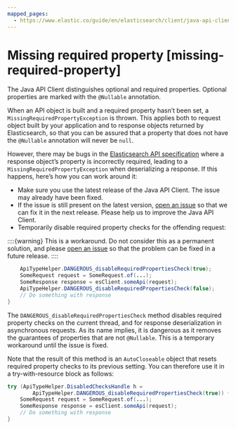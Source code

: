 ```yaml
---
mapped_pages:
  - https://www.elastic.co/guide/en/elasticsearch/client/java-api-client/current/missing-required-property.html
---
```


# Missing required property [missing-required-property]

The Java API Client distinguishes optional and required properties. Optional properties are marked with the `@Nullable` annotation.

When an API object is built and a required property hasn’t been set, a `MissingRequiredPropertyException` is thrown. This applies both to request object built by your application and to response objects returned by Elasticsearch, so that you can be assured that a property that does not have the `@Nullable` annotation will never be `null`.

However, there may be bugs in the [Elasticsearch API specification](https://github.com/elastic/elasticsearch-specification) where a response object’s property is incorrectly required, leading to a `MissingRequiredPropertyException` when deserializing a response. If this happens, here’s how you can work around it:

* Make sure you use the latest release of the Java API Client. The issue may already have been fixed.
* If the issue is still present on the latest version, [open an issue](https://github.com/elastic/elasticsearch-java/issues/new/choose) so that we can fix it in the next release. Please help us to improve the Java API Client.
* Temporarily disable required property checks for the offending request:

::::{warning} 
This is a workaround. Do not consider this as a permanent solution, and please [open an issue](https://github.com/elastic/elasticsearch-java/issues/new/choose) so that the problem can be fixed in a future release.
::::


```java
    ApiTypeHelper.DANGEROUS_disableRequiredPropertiesCheck(true);
    SomeRequest request = SomeRequest.of(...);
    SomeResponse response = esClient.someApi(request);
    ApiTypeHelper.DANGEROUS_disableRequiredPropertiesCheck(false);
    // Do something with response
}
```

The `DANGEROUS_disableRequiredPropertiesCheck` method disables required property checks on the current thread, and for response deserialization in asynchronous requests. As its name implies, it is dangerous as it removes the guarantees of properties that are not `@Nullable`. This is a temporary workaround until the issue is fixed.

Note that the result of this method is an `AutoCloseable` object that resets required property checks to its previous setting. You can therefore use it in a try-with-resource block as follows:

```java
try (ApiTypeHelper.DisabledChecksHandle h =
        ApiTypeHelper.DANGEROUS_disableRequiredPropertiesCheck(true)) {
    SomeRequest request = SomeRequest.of(...);
    SomeResponse response = esClient.someApi(request);
    // Do something with response
}
```

